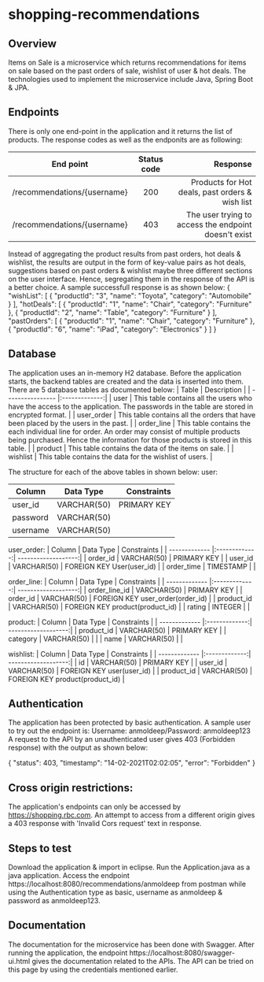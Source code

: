 # shopping-recommendations

## Overview
Items on Sale is a microservice which returns recommendations for items on sale based on the past orders of sale, wishlist of user & hot deals. The technologies used to implement the microservice include Java, Spring Boot & JPA.

## Endpoints
There is only one end-point in the application and it returns the list of products. The response codes as well as the endponits are as following:

| End point        | Status code   | Response  |
| ---------------- |:-------------:| ---------:|
| /recommendations/{username}      | 200 | Products for Hot deals, past orders & wish list |
| /recommendations/{username}      | 403 | The user trying to access the endpoint doesn't exist |

Instead of aggregating the product results from past orders, hot deals & wishlist, the results are output in the form of key-value pairs as hot deals, suggestions based on past orders & wishlist maybe three different sections on the user interface. Hence, segregating them in the response of the API is a better choice. A sample successfull response is as shown below:
{
    "wishList": [
        {
            "productId": "3",
            "name": "Toyota",
            "category": "Automobile"
        }
    ],
    "hotDeals": [
        {
            "productId": "1",
            "name": "Chair",
            "category": "Furniture"
        },
        {
            "productId": "2",
            "name": "Table",
            "category": "Furniture"
        }
    ],
    "pastOrders": [
        {
            "productId": "1",
            "name": "Chair",
            "category": "Furniture"
        },
        {
            "productId": "6",
            "name": "iPad",
            "category": "Electronics"
        }
    ]
}

## Database

The application uses an in-memory H2 database. Before the application starts, the backend tables are created and the data is inserted into them. There are 5 database tables as documented below:
| Table        | Description  |
| ---------------- |:-------------:|
| user      | This table contains all the users who have the access to the application. The passwords in the table are stored in encrypted format. |
| user_order      | This table contains all the orders that have been placed by the users in the past. |
| order_line | This table contains the each individual line for order. An order may consist of multiple products being purchased. Hence the information for those products is stored in this table. |
| product | This table contains the data of the items on sale. |
| wishlist | This table contains the data for the wishlist of users. |

The structure for each of the above tables in shown below:
user:

| Column        | Data Type           | Constraints  |
| ------------- |:-------------:| -------------------:|
| user_id      | VARCHAR(50)   | PRIMARY KEY |
| password      | VARCHAR(50)  |    |
| username | VARCHAR(50)    |     |

user_order:
| Column        | Data Type           | Constraints  |
| ------------- |:-------------:| -------------------:|
| order_id      | VARCHAR(50)   | PRIMARY KEY |
| user_id      | VARCHAR(50)  |  FOREIGN KEY User(user_id) |
| order_time | TIMESTAMP    |     |

order_line:
| Column        | Data Type           | Constraints  |
| ------------- |:-------------:| -------------------:|
| order_line_id      | VARCHAR(50)   | PRIMARY KEY |
| order_id      | VARCHAR(50)  |  FOREIGN KEY user_order(order_id) |
| product_id | VARCHAR(50)    |   FOREIGN KEY product(product_id)  |
| rating | INTEGER    |    |

product:
| Column        | Data Type           | Constraints  |
| ------------- |:-------------:| -------------------:|
| product_id      | VARCHAR(50)   | PRIMARY KEY |
| category      | VARCHAR(50)  |   |
| name | VARCHAR(50)    |     |

wishlist:
| Column        | Data Type           | Constraints  |
| ------------- |:-------------:| -------------------:|
| id      | VARCHAR(50)   | PRIMARY KEY |
| user_id      | VARCHAR(50)  | FOREIGN KEY user(user_id)  |
| product_id | VARCHAR(50)    |  FOREIGN KEY product(product_id)   |

## Authentication
The application has been protected by basic authentication. A sample user to try out the endpoint is: 
Username: anmoldeep/Password: anmoldeep123
A request to the API by an unauthenticated user gives 403 (Forbidden response) with the output as shown below:

{
    "status": 403,
    "timestamp": "14-02-2021T02:02:05",
    "error": "Forbidden"
}

## Cross origin restrictions:
The application's endpoints can only be accessed by https://shopping.rbc.com. An attempt to access from a different origin gives a 403 response with 'Invalid Cors request' text in response.

## Steps to test
Download the application & import in eclipse. Run the Application.java as a java application. Access the endpoint https://localhost:8080/recommendations/anmoldeep from postman while using the Authentication type as basic, username as anmoldeep & password as anmoldeep123. 

## Documentation
The documentation for the microservice has been done with Swagger. After running the application, the endpoint https://localhost:8080/swagger-ui.html gives the documentation related to the APIs. The API can be tried on this page by using the credentials mentioned earlier.

